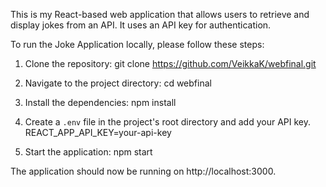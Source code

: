 This is my React-based web application that allows users to retrieve and display jokes from an API. It uses an API key for authentication.

To run the Joke Application locally, please follow these steps:

1. Clone the repository:
   git clone https://github.com/VeikkaK/webfinal.git

2. Navigate to the project directory:
   cd webfinal

3. Install the dependencies:
   npm install

4. Create a `.env` file in the project's root directory and add your API key.
   REACT_APP_API_KEY=your-api-key

5. Start the application:
   npm start


The application should now be running on http://localhost:3000.
